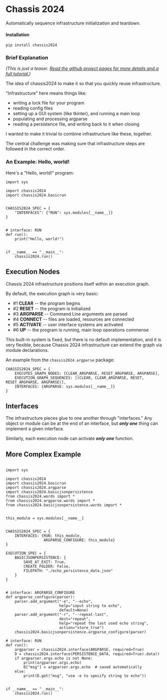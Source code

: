 # Chassis 2024

Automatically sequence infrastructure initialization and teardown.

#### Installation

```
pip install chassis2024
```

### Brief Explanation

*(This is just a teaser.  [Read the github project pages for more details and a full tutorial.](https://github.com/LionKimbro/chassis2024))*

The idea of chassis2024 to make it so that you quickly reuse infrastructure.

"Infrastructure" here means things like:
* writing a lock file for your program
* reading config files
* setting up a GUI system (like tkinter), and running a main loop
* populating and processing argparse
* reading a persistence file, and writing back to it when closing

I wanted to make it trivial to combine infrastructure like these, together.

The central challenge was making sure that infrastructure steps are followed in the correct order.


### An Example: Hello, world!

Here's a "Hello, world!" program:

```
import sys

import chassis2024
import chassis2024.basicrun


CHASSIS2024_SPEC = {
    "INTERFACES": {"RUN": sys.modules[__name__]}
}


# interface: RUN
def run():
    print("Hello, world!")


if __name__ == "__main__":
    chassis2024.run()
```

## Execution Nodes

Chassis 2024 infrastructure positions itself  within an execution graph.

By default, the execution graph is very basic:

* #1 **CLEAR** -- the program begins
* #2 **RESET** -- the program is initialized
* #3 **ARGPARSE** -- Command Line arguments are parsed
* #4 **CONNECT** -- files are loaded, resources are connected
* #5 **ACTIVATE** -- user interface systems are activated
* #6 **UP** -- the program is running, main loop operations commense

This built-in system is fixed, but there is no default implementation, and it is very flexible, because Chassis 2024 infrastructure can extend the graph via module declarations.

An example from the ```chassis2024.argparse``` package:

```
CHASSIS2024_SPEC = {
    EXECUTES_GRAPH_NODES: [CLEAR_ARGPARSE, RESET_ARGPARSE, ARGPARSE],
    EXECUTION_GRAPH_SEQUENCES: [(CLEAR, CLEAR_ARGPARSE, RESET, RESET_ARGPARSE, ARGPARSE)],
    INTERFACES: {ARGPARSE: sys.modules[__name__]}
}
```

## Interfaces

The infrastructure pieces glue to one another through "interfaces."  Any object or module can be at the end of an interface, but ***only one*** thing can implement a given interface.

Similarly, each execution node can activate ***only one*** function.

## More Complex Example

```

import sys

import chassis2024
import chassis2024.basicrun
import chassis2024.argparse
import chassis2024.basicjsonpersistence
from chassis2024.words import *
from chassis2024.argparse.words import *
from chassis2024.basicjsonpersistence.words import *


this_module = sys.modules[__name__]


CHASSIS2024_SPEC = {
    INTERFACES: {RUN: this_module,
                 ARGPARSE_CONFIGURE: this_module}
}

EXECUTION_SPEC = {
    BASICJSONPERSISTENCE: {
        SAVE_AT_EXIT: True,
        CREATE_FOLDER: False,
        FILEPATH: "./echo_persistence_data.json"
    }
}


# interface: ARGPARSE_CONFIGURE
def argparse_configure(parser):
    parser.add_argument("-e", "--echo",
                        help="input string to echo",
                        default=None)
    parser.add_argument("-r", "--repeat-last",
                        dest="repeat",
                        help="repeat the last used echo string",
                        action="store_true")
    chassis2024.basicjsonpersistence.argparse_configure(parser)

# interface: RUN
def run():
    argparser = chassis2024.interface(ARGPARSE, required=True)
    D = chassis2024.interface(PERSISTENCE_DATA, required=True).data()
    if argparser.args.echo is not None:
        print(argparser.args.echo)
        D["msg"] = argparser.args.echo  # saved automatically
    else:
        print(D.get("msg", "use -e to specify string to echo"))


if __name__ == "__main__":
    chassis2024.run()
```
